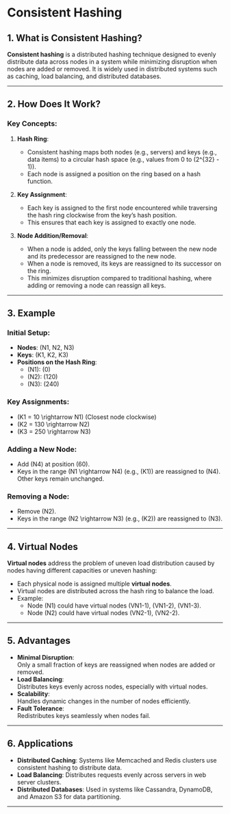 # Consistent Hashing

## 1. What is Consistent Hashing?
**Consistent hashing** is a distributed hashing technique designed to evenly distribute data across nodes in a system while minimizing disruption when nodes are added or removed. It is widely used in distributed systems such as caching, load balancing, and distributed databases.

---

## 2. How Does It Work?

### Key Concepts:
1. **Hash Ring**:  
   - Consistent hashing maps both nodes (e.g., servers) and keys (e.g., data items) to a circular hash space (e.g., values from 0 to \(2^{32} - 1\)).
   - Each node is assigned a position on the ring based on a hash function.

2. **Key Assignment**:  
   - Each key is assigned to the first node encountered while traversing the hash ring clockwise from the key’s hash position.
   - This ensures that each key is assigned to exactly one node.

3. **Node Addition/Removal**:  
   - When a node is added, only the keys falling between the new node and its predecessor are reassigned to the new node.
   - When a node is removed, its keys are reassigned to its successor on the ring.
   - This minimizes disruption compared to traditional hashing, where adding or removing a node can reassign all keys.

---

## 3. Example

### Initial Setup:
- **Nodes**: \(N1, N2, N3\)  
- **Keys**: \(K1, K2, K3\)  
- **Positions on the Hash Ring**:
  - \(N1\): \(0\)
  - \(N2\): \(120\)
  - \(N3\): \(240\)

### Key Assignments:
- \(K1 = 10 \rightarrow N1\) (Closest node clockwise)
- \(K2 = 130 \rightarrow N2\)
- \(K3 = 250 \rightarrow N3\)

### Adding a New Node:
- Add \(N4\) at position \(60\).  
- Keys in the range \(N1 \rightarrow N4\) (e.g., \(K1\)) are reassigned to \(N4\). Other keys remain unchanged.

### Removing a Node:
- Remove \(N2\).  
- Keys in the range \(N2 \rightarrow N3\) (e.g., \(K2\)) are reassigned to \(N3\).

---

## 4. Virtual Nodes
**Virtual nodes** address the problem of uneven load distribution caused by nodes having different capacities or uneven hashing:

- Each physical node is assigned multiple **virtual nodes**.
- Virtual nodes are distributed across the hash ring to balance the load.
- Example:
  - Node \(N1\) could have virtual nodes \(VN1-1\), \(VN1-2\), \(VN1-3\).
  - Node \(N2\) could have virtual nodes \(VN2-1\), \(VN2-2\).

---

## 5. Advantages
- **Minimal Disruption**:  
  Only a small fraction of keys are reassigned when nodes are added or removed.  
- **Load Balancing**:  
  Distributes keys evenly across nodes, especially with virtual nodes.  
- **Scalability**:  
  Handles dynamic changes in the number of nodes efficiently.  
- **Fault Tolerance**:  
  Redistributes keys seamlessly when nodes fail.

---

## 6. Applications
- **Distributed Caching**: Systems like Memcached and Redis clusters use consistent hashing to distribute data.  
- **Load Balancing**: Distributes requests evenly across servers in web server clusters.  
- **Distributed Databases**: Used in systems like Cassandra, DynamoDB, and Amazon S3 for data partitioning.

---
